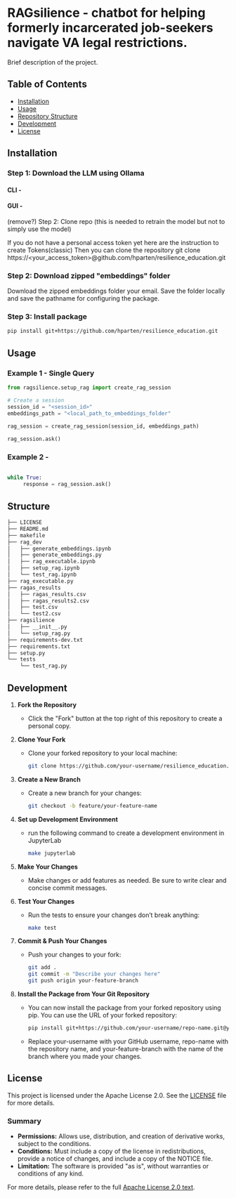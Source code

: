 # RAGsilience - chatbot for helping formerly incarcerated job-seekers navigate VA legal restrictions.

Brief description of the project.

## Table of Contents
- [Installation](#installation)
- [Usage](#usage)
- [Repository Structure](#structure)
- [Development](#development)
- [License](#license)

## Installation

### Step 1: Download the LLM using Ollama

#### CLI - 

#### GUI - 



(remove?) Step 2: Clone repo (this is needed to retrain the model but not to simply use the model)

If you do not have a personal access token yet here are the instruction to create Tokens(classic)
Then you can clone the repository
     git clone https://<your_access_token>@github.com/hparten/resilience_education.git

### Step 2: Download zipped "embeddings" folder

Download the zipped embeddings folder your email. Save the folder locally and save the pathname for configuring the package.

### Step 3: Install package

```bash
pip install git+https://github.com/hparten/resilience_education.git
```

## Usage

### Example 1 - Single Query

```python
from ragsilience.setup_rag import create_rag_session

# Create a session
session_id = "<session_id>"
embeddings_path = "<local_path_to_embeddings_folder"

rag_session = create_rag_session(session_id, embeddings_path)
     
rag_session.ask()
```

### Example 2 - 
```python

while True:
     response = rag_session.ask()

```

## Structure

```bash
├── LICENSE
├── README.md
├── makefile
├── rag_dev
│   ├── generate_embeddings.ipynb
│   ├── generate_embeddings.py
│   ├── rag_executable.ipynb
│   ├── setup_rag.ipynb
│   └── test_rag.ipynb
├── rag_executable.py
├── ragas_results
│   ├── ragas_results.csv
│   ├── ragas_results2.csv
│   ├── test.csv
│   └── test2.csv
├── ragsilience
│   ├── __init__.py
│   └── setup_rag.py
├── requirements-dev.txt
├── requirements.txt
├── setup.py
└── tests
    └── test_rag.py
```

## Development

1. **Fork the Repository**
   - Click the "Fork" button at the top right of this repository to create a personal copy.

2. **Clone Your Fork**
   - Clone your forked repository to your local machine:
     ```bash
     git clone https://github.com/your-username/resilience_education.git
     ```

3. **Create a New Branch**
   - Create a new branch for your changes:
     ```bash
     git checkout -b feature/your-feature-name
     ```
4. **Set up Development Environment**
   - run the following command to create a development environment in JupyterLab
     ```bash
     make jupyterlab
     ```

4. **Make Your Changes**
   - Make changes or add features as needed. Be sure to write clear and concise commit messages.

5. **Test Your Changes**
   - Run the tests to ensure your changes don’t break anything:
     ```bash
     make test
     ```

6. **Commit & Push Your Changes**
   - Push your changes to your fork:
     ```bash
     git add .
     git commit -m "Describe your changes here"
     git push origin your-feature-branch
     ```
7. **Install the Package from Your Git Repository**
   - You can now install the package from your forked repository using pip. You can use the URL of your forked repository:
     ```bash
     pip install git+https://github.com/your-username/repo-name.git@your-feature-branch
     ```
   - Replace your-username with your GitHub username, repo-name with the repository name, and your-feature-branch with the name of the branch where you made your changes.

  ## License

This project is licensed under the Apache License 2.0. See the [LICENSE](LICENSE) file for more details.

### Summary

- **Permissions:** Allows use, distribution, and creation of derivative works, subject to the conditions.
- **Conditions:** Must include a copy of the license in redistributions, provide a notice of changes, and include a copy of the NOTICE file.
- **Limitation:** The software is provided "as is", without warranties or conditions of any kind.

For more details, please refer to the full [Apache License 2.0 text](https://www.apache.org/licenses/LICENSE-2.0).

